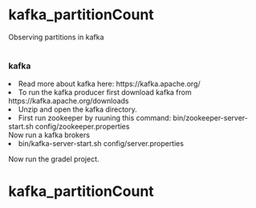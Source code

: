 # kafka_partitionCount
Observing partitions in kafka
# <h3>kafka</h3>
<li>
Read more about kafka here: https://kafka.apache.org/</li>
<li>
To run the kafka producer first download kafka from https://kafka.apache.org/downloads</li>
<li>Unzip and open the kafka directory.</li>
<li>
First run zookeeper by ruuning this command: bin/zookeeper-server-start.sh config/zookeeper.properties</li>
 Now run a kafka brokers 
   <li>bin/kafka-server-start.sh config/server.properties</li>
</ul>

Now run the gradel project.
# kafka_partitionCount
